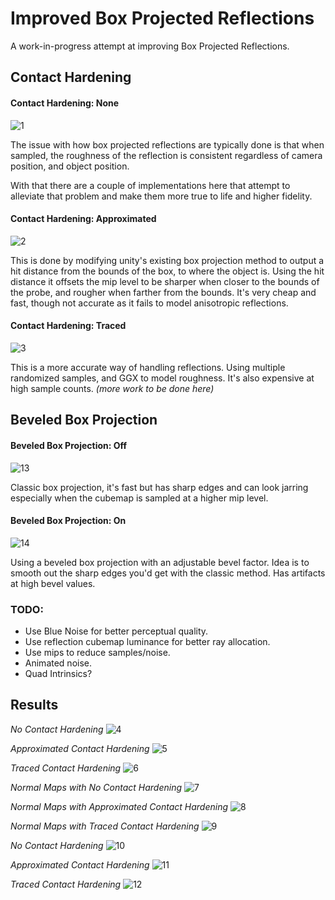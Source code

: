 # Improved Box Projected Reflections
A work-in-progress attempt at improving Box Projected Reflections.

## Contact Hardening

#### Contact Hardening: None
![1](GithubContent/1.png)

The issue with how box projected reflections are typically done is that when sampled, the roughness of the reflection is consistent regardless of camera position, and object position. 

With that there are a couple of implementations here that attempt to alleviate that problem and make them more true to life and higher fidelity.

#### Contact Hardening: Approximated
![2](GithubContent/2.png)

This is done by modifying unity's existing box projection method to output a hit distance from the bounds of the box, to where the object is. Using the hit distance it offsets the mip level to be sharper when closer to the bounds of the probe, and rougher when farther from the bounds. It's very cheap and fast, though not accurate as it fails to model anisotropic reflections.

#### Contact Hardening: Traced
![3](GithubContent/3.png)

This is a more accurate way of handling reflections. Using multiple randomized samples, and GGX to model roughness. It's also expensive at high sample counts. *(more work to be done here)*

## Beveled Box Projection

#### Beveled Box Projection: Off
![13](GithubContent/13.png)

Classic box projection, it's fast but has sharp edges and can look jarring especially when the cubemap is sampled at a higher mip level.

#### Beveled Box Projection: On
![14](GithubContent/14.png)

Using a beveled box projection with an adjustable bevel factor. Idea is to smooth out the sharp edges you'd get with the classic method. Has artifacts at high bevel values.

### TODO:

- Use Blue Noise for better perceptual quality.
- Use reflection cubemap luminance for better ray allocation.
- Use mips to reduce samples/noise.
- Animated noise.
- Quad Intrinsics?

## Results

*No Contact Hardening*
![4](GithubContent/4.png)

*Approximated Contact Hardening*
![5](GithubContent/5.png)

*Traced Contact Hardening*
![6](GithubContent/6.png)

*Normal Maps with No Contact Hardening*
![7](GithubContent/7.png)

*Normal Maps with Approximated Contact Hardening*
![8](GithubContent/8.png)

*Normal Maps with Traced Contact Hardening*
![9](GithubContent/9.png)

*No Contact Hardening*
![10](GithubContent/10.png)

*Approximated Contact Hardening*
![11](GithubContent/11.png)

*Traced Contact Hardening*
![12](GithubContent/12.png)